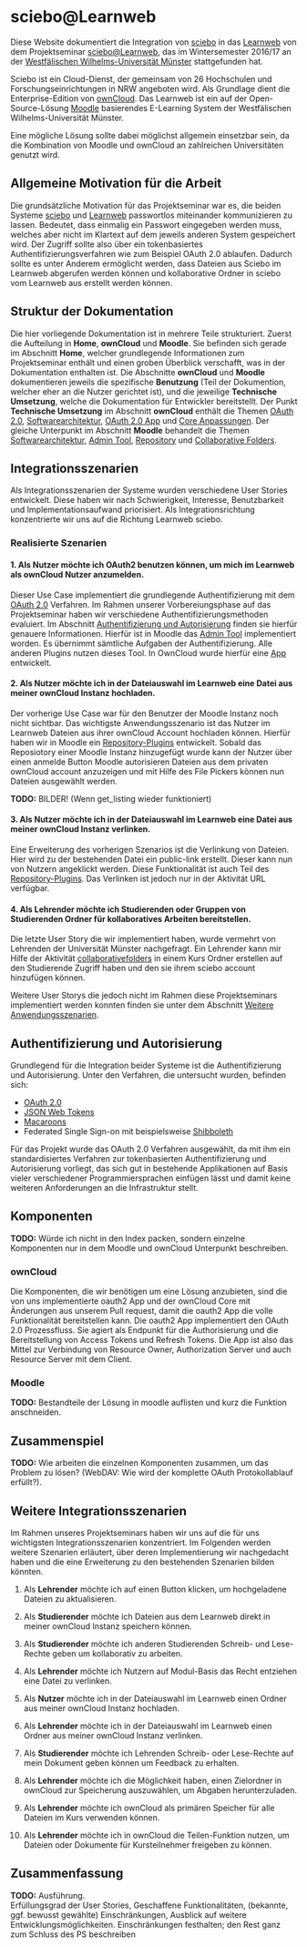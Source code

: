 # sciebo@Learnweb
Diese Website dokumentiert die Integration von [sciebo](https://www.sciebo.de/) in das [Learnweb](https://www.uni-muenster.de/LearnWeb/learnweb2/)
von dem Projektseminar [sciebo@Learnweb](https://www.wi.uni-muenster.de/de/studierende/lehrangebot/227197), das im Wintersemester 2016/17 an der [Westfälischen Wilhelms-Universität Münster](http://www.uni-muenster.de/) stattgefunden hat.

Sciebo ist ein Cloud-Dienst, der gemeinsam von 26 Hochschulen und Forschungseinrichtungen in NRW angeboten wird. Als Grundlage dient die Enterprise-Edition von [ownCloud](https://owncloud.org/).
Das Learnweb ist ein auf der Open-Source-Lösung [Moodle](https://moodle.org/) basierendes E-Learning System der Westfälischen Wilhelms-Universität Münster.

Eine mögliche Lösung sollte dabei möglichst allgemein einsetzbar sein, da die Kombination von Moodle und ownCloud an zahlreichen Universitäten genutzt wird.

## Allgemeine Motivation für die Arbeit
Die grundsätzliche Motivation für das Projektseminar war es, die beiden Systeme [sciebo](https://www.sciebo.de/) und [Learnweb](https://www.uni-muenster.de/LearnWeb/learnweb2/) passwortlos miteinander kommunizieren zu lassen.
Bedeutet, dass einmalig ein Passwort eingegeben werden muss, welches aber nicht im Klartext auf dem jeweils anderen System gespeichert wird.
Der Zugriff sollte also über ein tokenbasiertes Authentifizierungsverfahren wie zum Beispiel OAuth 2.0 ablaufen.
Dadurch sollte es unter Anderem ermöglicht werden, dass Dateien aus Sciebo im Learnweb abgerufen werden können und kollaborative Ordner in sciebo vom Learnweb aus erstellt werden können.

## Struktur der Dokumentation
Die hier vorliegende Dokumentation ist in mehrere Teile strukturiert. Zuerst die Aufteilung in **Home**, **ownCloud** und **Moodle**. Sie befinden sich gerade im Abschnitt **Home**,
welcher grundlegende Informationen zum Projektseminar enthält und einen groben Überblick verschafft, was in der Dokumentation enthalten ist. Die Abschnitte **ownCloud** und **Moodle** dokumentieren
jeweils die spezifische **Benutzung** (Teil der Dokumention, welcher eher an die Nutzer gerichtet ist), und die jeweilige **Technische Umsetzung**, welche die Dokumentation für Entwickler bereitstellt. Der Punkt **Technische Umsetzung** im Abschnitt
**ownCloud** enthält die Themen [OAuth 2.0](/owncloud/technische-umsetzung/oauth2), [Softwarearchitektur](/owncloud/technische-umsetzung/softwarearchitektur), [OAuth 2.0 App](/owncloud/technische-umsetzung/oauth2-app)
und [Core Anpassungen](/owncloud/technische-umsetzung/core-anpassungen). Der gleiche Unterpunkt im Abschnitt **Moodle** behandelt die Themen [Softwarearchitektur](/moodle/technische-umsetzung/softwarearchitektur),
[Admin Tool](/moodle/technische-umsetzung/admin-tool), [Repository](/moodle/technische-umsetzung/repository) und [Collaborative Folders](/moodle/technische-umsetzung/acitivity).

## Integrationsszenarien
Als Integrationsszenarien der Systeme wurden verschiedene User Stories entwickelt.
Diese haben wir nach Schwierigkeit, Interesse, Benutzbarkeit und Implementationsaufwand priorisiert.
Als Integrationsrichtung konzentrierte wir uns auf die Richtung Learnweb <i class="fa fa-long-arrow-right" aria-hidden="true"></i> sciebo.
### Realisierte Szenarien

#### 1. Als **Nutzer** möchte ich OAuth2 benutzen können, um mich im Learnweb als ownCloud Nutzer anzumelden.

Dieser Use Case implementiert die grundlegende Authentifizierung mit dem [OAuth 2.0](https://oauth.net/2/) Verfahren.
Im Rahmen unserer Vorbereiungsphase auf das Projektseminar haben wir verschiedene Authentifizierungsmethoden evaluiert. Im Abschnitt
 [Authentifizierung und Autorisierung](#authentifizierung-und-autorisierung) finden sie hierfür genauere Informationen. Hierfür ist in Moodle das
 [Admin Tool](/moodle/technische-umsetzung/admin-tool.md) implementiert worden. Es übernimmt sämtliche Aufgaben der Authentifizierung. Alle anderen Plugins nutzen dieses Tool.
 In OwnCloud wurde hierfür eine [App](/owncloud/technische-umsetzung/oauth2-app.md) entwickelt.

#### 2. Als **Nutzer** möchte ich in der Dateiauswahl im Learnweb eine Datei aus meiner ownCloud Instanz hochladen.

Der vorherige Use Case war für den Benutzer der Moodle Instanz noch nicht sichtbar. Das wichtigste Anwendungsszenario ist das Nutzer im Learnweb Dateien aus ihrer
ownCloud Account hochladen können. Hierfür haben wir in Moodle ein [Repository-Plugins](/moodle/technische-umsetzung/repository.md) entwickelt. Sobald das Reposiotory einer Moodle
Instanz hinzugefügt wurde kann der Nutzer über einen anmelde Button Moodle autorisieren Dateien aus dem privaten ownCloud account anzuzeigen
und mit Hilfe des File Pickers können nun Dateien ausgewählt werden.
<div class="alert alert-danger">
  <strong>TODO:</strong> BILDER! (Wenn get_listing wieder funktioniert)
</div>

#### 3. Als **Nutzer** möchte ich in der Dateiauswahl im Learnweb eine Datei aus meiner ownCloud Instanz verlinken.

Eine Erweiterung des vorherigen Szenarios ist die Verlinkung von Dateien. Hier wird zu der bestehenden Datei ein public-link erstellt.
Dieser kann nun von Nutzern angeklickt werden. Diese Funktionalität ist auch Teil des [Repository-Plugins](/moodle/technische-umsetzung/repository.md). Das Verlinken ist
jedoch nur in der Aktivität URL verfügbar.

#### 4. Als **Lehrender** möchte ich Studierenden oder Gruppen von Studierenden Ordner für kollaboratives Arbeiten bereitstellen.

Die letzte User Story die wir implementiert haben, wurde vermehrt von Lehrenden der Universität Münster nachgefragt. Ein Lehrender kann mir Hilfe der
Aktivität [collaborativefolders](/moodle/technische-umsetzung/acitivity.md) in einem Kurs Ordner erstellen auf den Studierende Zugriff haben und den sie ihrem sciebo account hinzufügen können.

Weitere User Storys die jedoch nicht im Rahmen diese Projektseminars implementiert werden konnten finden sie unter dem Abschnitt
[Weitere Anwendungsszenarien](#weitere-anwendungsszenarien).

## Authentifizierung und Autorisierung
Grundlegend für die Integration beider Systeme ist die Authentifizierung und Autorisierung. Unter den Verfahren, die untersucht wurden, befinden sich:

* [OAuth 2.0](https://oauth.net/2/)
* [JSON Web Tokens](https://jwt.io/)
* [Macaroons](https://research.google.com/pubs/pub41892.html)
* Federated Single Sign-on mit beispielsweise [Shibboleth](https://shibboleth.net/)

Für das Projekt wurde das OAuth 2.0 Verfahren ausgewählt, da mit ihm ein standardisiertes Verfahren zur tokenbasierten Authentifizierung und
Autorisierung vorliegt, das sich gut in bestehende Applikationen auf Basis vieler verschiedener Programmiersprachen einfügen lässt und damit keine weiteren Anforderungen an die Infrastruktur stellt.

## Komponenten
<div class="alert alert-danger">
  <strong>TODO:</strong> Würde ich nicht in den Index packen, sondern einzelne Komponenten nur in dem Moodle und ownCloud Unterpunkt beschreiben.
</div>

### ownCloud

Die Komponenten, die wir benötigen um eine Lösung anzubieten, sind die von uns implementierte oauth2 App und der ownCloud Core mit Änderungen aus unserem Pull request,
damit die oauth2 App die volle Funktionalität bereitstellen kann. Die oauth2 App implementiert den OAuth 2.0 Prozessfluss.
Sie agiert als Endpunkt für die Authorisierung und die Bereitstellung von Access Tokens und Refresh Tokens.
Die App ist also das Mittel zur Verbindung von Resource Owner, Authorization Server und auch Resource Server mit dem Client.



### Moodle

<div class="alert alert-danger">
  <strong>TODO:</strong> Bestandteile der Lösung in moodle auflisten und kurz die Funktion anschneiden.
</div>

## Zusammenspiel

<div class="alert alert-danger">
  <strong>TODO:</strong> Wie arbeiten die einzelnen Komponenten zusammen, um das Problem zu lösen? (WebDAV: Wie wird der
  komplette OAuth Protokollablauf erfüllt?).
</div>

## Weitere Integrationsszenarien

Im Rahmen unseres Projektseminars haben wir uns auf die für uns wichtigsten Integrationsszenarien konzentriert. Im Folgenden werden weitere Szenarien erläutert, über deren Implementierung wir nachgedacht haben und die eine Erweiterung
zu den bestehenden Szenarien bilden könnten.

1. Als **Lehrender** möchte ich auf einen Button klicken, um hochgeladene Dateien zu aktualisieren.

2. Als **Studierender** möchte ich Dateien aus dem Learnweb direkt in meiner ownCloud Instanz speichern können.

3. Als **Studierender** möchte ich anderen Studierenden Schreib- und Lese-Rechte geben um kollaborativ zu arbeiten.

4. Als **Lehrender** möchte ich Nutzern auf Modul-Basis das Recht entziehen eine Datei zu verlinken.

5. Als **Nutzer** möchte ich in der Dateiauswahl im Learnweb einen Ordner aus meiner ownCloud Instanz hochladen.

6. Als **Lehrender** möchte ich in der Dateiauswahl im Learnweb einen Ordner aus meiner ownCloud Instanz verlinken.

7. Als **Studierender** möchte ich Lehrenden Schreib- oder Lese-Rechte auf mein Dokument geben können um Feedback zu erhalten.

8. Als **Lehrender** möchte ich die Möglichkeit haben, einen Zielordner in ownCloud zur Speicherung auszuwählen, um Abgaben herunterzuladen.

9. Als **Lehrender** möchte ich ownCloud als primären Speicher für alle Dateien im Kurs verwenden können.

10. Als **Lehrender** möchte ich in ownCloud die Teilen-Funktion nutzen, um Dateien oder Dokumente für Kursteilnehmer freigeben zu können.

## Zusammenfassung
<div class="alert alert-danger">
  <strong>TODO:</strong> Ausführung.
</div>
Erfüllungsgrad der User Stories, Geschaffene Funktionalitäten, (bekannte, ggf. bewusst gewählte) Einschränkungen, Ausblick auf weitere Entwicklungsmöglichkeiten.
Einschränkungen festhalten; den Rest ganz zum Schluss des PS beschreiben
